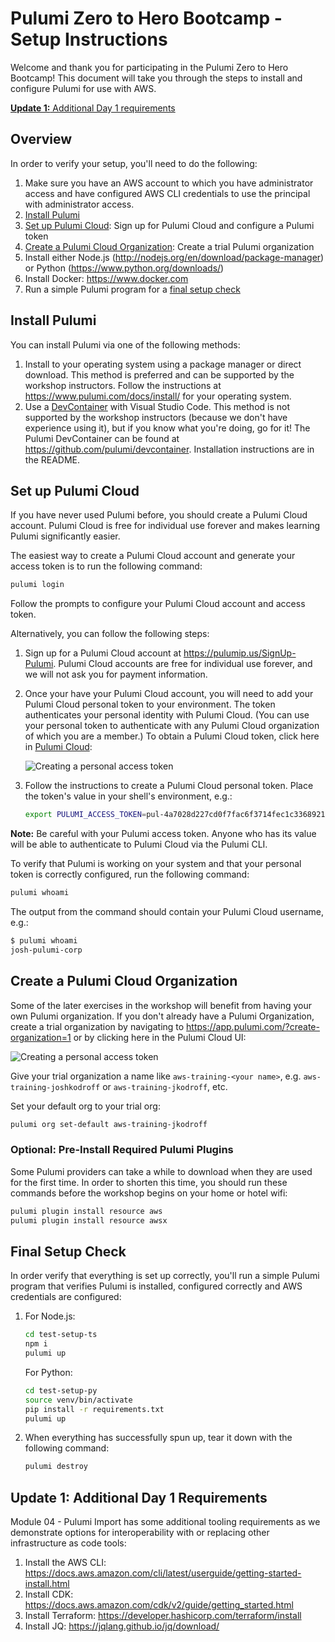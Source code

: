 # Pulumi Zero to Hero Bootcamp - Setup Instructions

Welcome and thank you for participating in the Pulumi Zero to Hero Bootcamp! This document will take you through the steps to install and configure Pulumi for use with AWS.

[**Update 1:** Additional Day 1 requirements](#update-1-additional-day-1-requirements)

## Overview

In order to verify your setup, you'll need to do the following:

1. Make sure you have an AWS account to which you have administrator access and have configured AWS CLI credentials to use the principal with administrator access.
1. [Install Pulumi](#install-pulumi)
1. [Set up Pulumi Cloud](#set-up-pulumi-cloud): Sign up for Pulumi Cloud and configure a Pulumi token
1. [Create a Pulumi Cloud Organization](#create-a-pulumi-cloud-organization): Create a trial Pulumi organization
1. Install either Node.js (<http://nodejs.org/en/download/package-manager>) or Python (<https://www.python.org/downloads/>)
1. Install Docker: <https://www.docker.com>
1. Run a simple Pulumi program for a [final setup check](#final-setup-check)

## Install Pulumi

You can install Pulumi via one of the following methods:

1. Install to your operating system using a package manager or direct download. This method is preferred and can be supported by the workshop instructors. Follow the instructions at <https://www.pulumi.com/docs/install/> for your operating system.
1. Use a [DevContainer](https://code.visualstudio.com/docs/devcontainers/containers) with Visual Studio Code. This method is not supported by the workshop instructors (because we don't have experience using it), but if you know what you're doing, go for it! The Pulumi DevContainer can be found at <https://github.com/pulumi/devcontainer>. Installation instructions are in the README.

## Set up Pulumi Cloud

If you have never used Pulumi before, you should create a Pulumi Cloud account. Pulumi Cloud is free for individual use forever and makes learning Pulumi significantly easier.

The easiest way to create a Pulumi Cloud account and generate your access token is to run the following command:

```bash
pulumi login
```

Follow the prompts to configure your Pulumi Cloud account and access token.

Alternatively, you can follow the following steps:

1. Sign up for a Pulumi Cloud account at <https://pulumip.us/SignUp-Pulumi>. Pulumi Cloud accounts are free for individual use forever, and we will not ask you for payment information.
1. Once your have your Pulumi Cloud account, you will need to add your Pulumi Cloud personal token to your environment. The token authenticates your personal identity with Pulumi Cloud. (You can use your personal token to authenticate with any Pulumi Cloud organization of which you are a member.) To obtain a Pulumi Cloud token, click here in [Pulumi Cloud](https://app.pulumi.com/):

    ![Creating a personal access token](images/personal-access-token.png)

1. Follow the instructions to create a Pulumi Cloud personal token. Place the token's value in your shell's environment, e.g.:

    ```bash
    export PULUMI_ACCESS_TOKEN=pul-4a7028d227cd0f7fac6f3714fec1c3368921f25e
    ```

**Note:** Be careful with your Pulumi access token. Anyone who has its value will be able to authenticate to Pulumi Cloud via the Pulumi CLI.

To verify that Pulumi is working on your system and that your personal token is correctly configured, run the following command:

```bash
pulumi whoami
```

The output from the command should contain your Pulumi Cloud username, e.g.:

```bash
$ pulumi whoami
josh-pulumi-corp
```

## Create a Pulumi Cloud Organization

Some of the later exercises in the workshop will benefit from having your own Pulumi organization. If you don't already have a Pulumi Organization, create a trial organization by navigating to <https://app.pulumi.com/?create-organization=1> or by clicking here in the Pulumi Cloud UI:

![Creating a personal access token](images/create-org.png)

Give your trial organization a name like `aws-training-<your name>`, e.g. `aws-training-joshkodroff` or `aws-training-jkodroff`, etc.

Set your default org to your trial org:

```bash
pulumi org set-default aws-training-jkodroff
```

### Optional: Pre-Install Required Pulumi Plugins

Some Pulumi providers can take a while to download when they are used for the first time. In order to shorten this time, you should run these commands before the workshop begins on your home or hotel wifi:

```bash
pulumi plugin install resource aws
pulumi plugin install resource awsx
```

## Final Setup Check

In order verify that everything is set up correctly, you'll run a simple Pulumi program that verifies Pulumi is installed, configured correctly and AWS credentials are configured:

1. For Node.js:

    ```bash
    cd test-setup-ts
    npm i
    pulumi up
    ```

    For Python:

    ```bash
    cd test-setup-py
    source venv/bin/activate
    pip install -r requirements.txt
    pulumi up
    ```

1. When everything has successfully spun up, tear it down with the following command:

    ```bash
    pulumi destroy
    ```

## Update 1: Additional Day 1 Requirements

Module 04 - Pulumi Import has some additional tooling requirements as we demonstrate options for interoperability with or replacing other infrastructure as code tools:

1. Install the AWS CLI: <https://docs.aws.amazon.com/cli/latest/userguide/getting-started-install.html>
1. Install CDK: <https://docs.aws.amazon.com/cdk/v2/guide/getting_started.html>
1. Install Terraform: <https://developer.hashicorp.com/terraform/install>
1. Install JQ: <https://jqlang.github.io/jq/download/>

